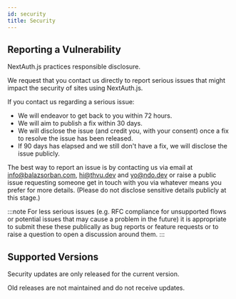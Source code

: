 ```yaml
---
id: security
title: Security
---
```


## Reporting a Vulnerability

NextAuth.js practices responsible disclosure.

We request that you contact us directly to report serious issues that might impact the security of sites using NextAuth.js.

If you contact us regarding a serious issue:

- We will endeavor to get back to you within 72 hours.
- We will aim to publish a fix within 30 days.
- We will disclose the issue (and credit you, with your consent) once a fix to resolve the issue has been released.
- If 90 days has elapsed and we still don't have a fix, we will disclose the issue publicly.

The best way to report an issue is by contacting us via email at info@balazsorban.com, hi@thvu.dev and yo@ndo.dev or raise a public issue requesting someone get in touch with you via whatever means you prefer for more details. (Please do not disclose sensitive details publicly at this stage.)

:::note
For less serious issues (e.g. RFC compliance for unsupported flows or potential issues that may cause a problem in the future) it is appropriate to submit these these publically as bug reports or feature requests or to raise a question to open a discussion around them.
:::

## Supported Versions

Security updates are only released for the current version.

Old releases are not maintained and do not receive updates.
